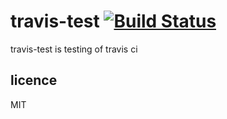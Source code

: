 # travis-test [![Build Status](https://travis-ci.org/178inaba/travis-test.svg?branch=master)](https://travis-ci.org/178inaba/travis-test)

travis-test is testing of travis ci

## licence

MIT
